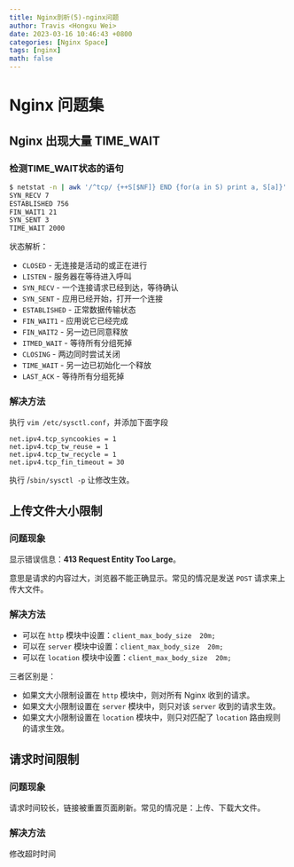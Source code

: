 ```yaml
---
title: Nginx剖析(5)-nginx问题
author: Travis <Hongxu Wei>
date: 2023-03-16 10:46:43 +0800
categories: [Nginx Space]
tags: [nginx]
math: false
---
```




# Nginx 问题集

## Nginx 出现大量 TIME_WAIT

### 检测TIME_WAIT状态的语句

```bash
$ netstat -n | awk '/^tcp/ {++S[$NF]} END {for(a in S) print a, S[a]}'  
SYN_RECV 7
ESTABLISHED 756
FIN_WAIT1 21
SYN_SENT 3
TIME_WAIT 2000
```

状态解析：

- `CLOSED` - 无连接是活动的或正在进行
- `LISTEN` - 服务器在等待进入呼叫
- `SYN_RECV` - 一个连接请求已经到达，等待确认
- `SYN_SENT` - 应用已经开始，打开一个连接
- `ESTABLISHED` - 正常数据传输状态
- `FIN_WAIT1` - 应用说它已经完成
- `FIN_WAIT2` - 另一边已同意释放
- `ITMED_WAIT` - 等待所有分组死掉
- `CLOSING` - 两边同时尝试关闭
- `TIME_WAIT` - 另一边已初始化一个释放
- `LAST_ACK` - 等待所有分组死掉

### 解决方法

执行 `vim /etc/sysctl.conf`，并添加下面字段

```properties
net.ipv4.tcp_syncookies = 1
net.ipv4.tcp_tw_reuse = 1
net.ipv4.tcp_tw_recycle = 1
net.ipv4.tcp_fin_timeout = 30
```

执行 /`sbin/sysctl -p` 让修改生效。

## 上传文件大小限制

### 问题现象

显示错误信息：**413 Request Entity Too Large**。

意思是请求的内容过大，浏览器不能正确显示。常见的情况是发送 `POST` 请求来上传大文件。

### 解决方法

- 可以在 `http` 模块中设置：`client_max_body_size  20m;`
- 可以在 `server` 模块中设置：`client_max_body_size  20m;`
- 可以在 `location` 模块中设置：`client_max_body_size  20m;`

三者区别是：

- 如果文大小限制设置在 `http` 模块中，则对所有 Nginx 收到的请求。
- 如果文大小限制设置在 `server` 模块中，则只对该 `server` 收到的请求生效。
- 如果文大小限制设置在 `location` 模块中，则只对匹配了 `location` 路由规则的请求生效。 

## 请求时间限制

### 问题现象

请求时间较长，链接被重置页面刷新。常见的情况是：上传、下载大文件。

### 解决方法

修改超时时间